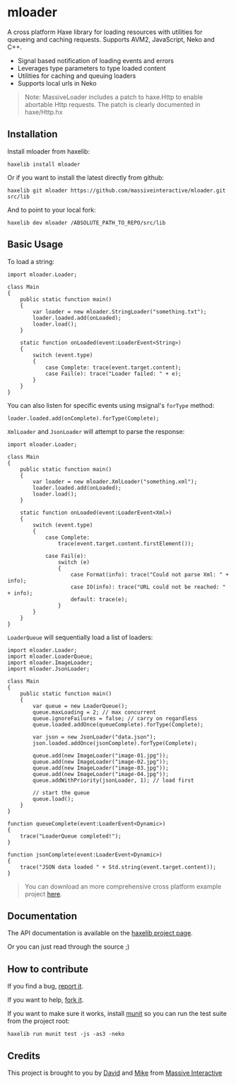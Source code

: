 # mloader

A cross platform Haxe library for loading resources with utilities for queueing 
and caching requests. Supports AVM2, JavaScript, Neko and C++.

* Signal based notification of loading events and errors
* Leverages type parameters to type loaded content
* Utilities for caching and queuing loaders
* Supports local urls in Neko

> Note: MassiveLoader includes a patch to haxe.Http to enable abortable Http 
> requests. The patch is clearly documented in haxe/Http.hx

## Installation

Install mloader from haxelib:

	haxelib install mloader

Or if you want to install the latest directly from github:

	haxelib git mloader https://github.com/massiveinteractive/mloader.git src/lib

And to point to your local fork:

	haxelib dev mloader /ABSOLUTE_PATH_TO_REPO/src/lib

## Basic Usage

To load a string:
	
	import mloader.Loader;

	class Main
	{
		public static function main()
		{
			var loader = new mloader.StringLoader("something.txt");
			loader.loaded.add(onLoaded);
			loader.load();
		}

		static function onLoaded(event:LoaderEvent<String>)
		{
			switch (event.type)
			{
				case Complete: trace(event.target.content);
				case Fail(e): trace("Loader failed: " + e);
			}
		}
	}

You can also listen for specific events using msignal's `forType` method:
	
	loader.loaded.add(onComplete).forType(Complete);

`XmlLoader` and `JsonLoader` will attempt to parse the response:
	
	import mloader.Loader;

	class Main
	{
		public static function main()
		{
			var loader = new mloader.XmlLoader("something.xml");
			loader.loaded.add(onLoaded);
			loader.load();
		}

		static function onLoaded(event:LoaderEvent<Xml>)
		{
			switch (event.type)
			{
				case Complete:
					trace(event.target.content.firstElement());

				case Fail(e):
					switch (e)
					{
						case Format(info): trace("Could not parse Xml: " + info);
						case IO(info): trace("URL could not be reached: " + info);
						default: trace(e);
					}
			}
		}
	}

`LoaderQueue` will sequentially load a list of loaders:
	
	import mloader.Loader;
	import mloader.LoaderQueue;
	import mloader.ImageLoader;
	import mloader.JsonLoader;

	class Main
	{
		public static function main()
		{
			var queue = new LoaderQueue();
			queue.maxLoading = 2; // max concurrent
			queue.ignoreFailures = false; // carry on regardless
			queue.loaded.addOnce(queueComplete).forType(Complete);

			var json = new JsonLoader("data.json");
			json.loaded.addOnce(jsonComplete).forType(Complete);

			queue.add(new ImageLoader("image-01.jpg"));
			queue.add(new ImageLoader("image-02.jpg"));
			queue.add(new ImageLoader("image-03.jpg"));
			queue.add(new ImageLoader("image-04.jpg"));
			queue.addWithPriority(jsonLoader, 1); // load first

			// start the queue
			queue.load();
		}
	}

	function queueComplete(event:LoaderEvent<Dynamic>)
	{
		trace("LoaderQueue completed!");
	}

	function jsonComplete(event:LoaderEvent<Dynamic>)
	{
		trace("JSON data loaded " + Std.string(event.target.content));
	}

> You can download an more comprehensive cross platform example project 
> [here](https://github.com/downloads/massiveinteractive/mloader/example.zip).

## Documentation

The API documentation is available on the [haxelib project page](http://lib.haxe.org/d/mloader).

Or you can just read through the source ;)

## How to contribute

If you find a bug, [report it](https://github.com/massiveinteractive/mloader/issues).

If you want to help, [fork it](https://github.com/massiveinteractive/mloader/fork_select).

If you want to make sure it works, install [munit](https://github.com/massiveinteractive/MassiveUnit) 
so you can run the test suite from the project root:

	haxelib run munit test -js -as3 -neko

## Credits

This project is brought to you by [David](https://github.com/DavidPeek) and [Mike](https://github.com/mikestead) 
from [Massive Interactive](http://massiveinteractive.com)
